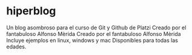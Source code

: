 # hiperblog
Un blog asombroso para el curso de Git y Github de Platzi
Creado por el fantabuloso Alfonso Mèrida
Creado por el fantabuloso Alfonso Mèrida
Incluye ejemplos en linux, windows y mac
Disponibles para todas las edades.
